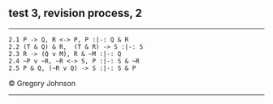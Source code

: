 ## test 3, revision process, 2

---

~~~{.ProofChecker .JohnsonSL options="fonts tabindent render" guides="fitch" points="20" late-credit="20"}
2.1 P -> Q, R <-> P, P :|-: Q & R
2.2 (T & Q) & R,  (T & R) -> S :|-: S
2.3 R -> (Q v M), R & ~M :|-: Q
2.4 ~P v ~R, ~R <-> S, P :|-: S & ~R
2.5 P & Q, (~R v Q) -> S :|-: S & P
~~~


<p>&copy; <script>document.write(new Date().getFullYear())</script> Gregory Johnson</p>

---
